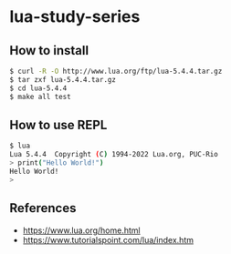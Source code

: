 # lua-study-series

## How to install 

```bash
$ curl -R -O http://www.lua.org/ftp/lua-5.4.4.tar.gz
$ tar zxf lua-5.4.4.tar.gz
$ cd lua-5.4.4
$ make all test
```

## How to use REPL

```bash
$ lua
Lua 5.4.4  Copyright (C) 1994-2022 Lua.org, PUC-Rio
> print("Hello World!")
Hello World!
> 
```

## References

- <https://www.lua.org/home.html>
- <https://www.tutorialspoint.com/lua/index.htm>

